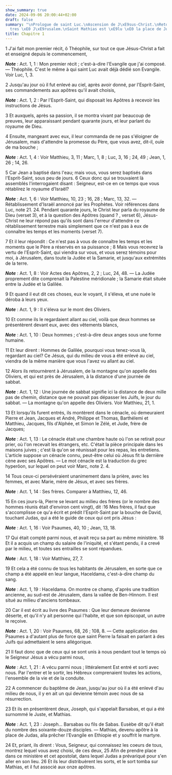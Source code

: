 ```yaml
---
show_summary: true
date: 2024-09-06 20:00:44+02:00
draft: false
summary: "\nPrologue de saint Luc.\nAscension de J\xE9sus-Christ.\nRetour des Ap\xF4\
  tres \xE0 J\xE9rusalem.\nSaint Mathias est \xE9lu \xE0 la place de Judas.\n"
title: Chapitre 1
---
```





1 J'ai fait mon premier récit, ô Théophile, sur tout ce que Jésus-Christ a fait et enseigné depuis le commencement,

***Note*** :  Act. 1, 1 : Mon premier récit ; c'est-à-dire l'Evangile que j'ai composé. ― Théophile. C'est le même à qui saint Luc avait déjà dédié son Evangile. Voir Luc, 1, 3.

2 Jusqu'au jour où il fut enlevé au ciel, après avoir donné, par l'Esprit-Saint, ses commandements aux apôtres qu'il avait choisis,

***Note*** :  Act. 1, 2 : Par l'Esprit-Saint, qui disposait les Apôtres à recevoir les instructions de Jésus.


3 Et auxquels, après sa passion, il se montra vivant par beaucoup de preuves, leur apparaissant pendant quarante jours, et leur parlant du royaume de Dieu.


4 Ensuite, mangeant avec eux, il leur commanda de ne pas s'éloigner de Jérusalem, mais d'attendre la promesse du Père, que vous avez, dit-il, ouïe de ma bouche ;

***Note*** :  Act. 1, 4 : Voir Matthieu, 3, 11 ; Marc, 1, 8 ; Luc, 3, 16 ; 24, 49 ; Jean, 1, 26 ; 14, 26.

5 Car Jean a baptisé dans l'eau; mais vous, vous serez baptisés dans l'Esprit-Saint, sous peu de jours. 6 Ceux donc qui se trouvaient là assemblés l'interrogaient disant : Seigneur, est-ce en ce temps que vous rétablirez le royaume d'Israël?

***Note*** :  Act. 1, 6 : Voir Matthieu, 10, 23 ; 16, 28 ; Marc, 13, 32. ― Rétablissement d'Israël annoncé par les Prophètes. Voir références dans Luc, note 21. 24. Pendant quarante jours, le Christ leur parla du royaume de Dieu (verset 3), et à la question des Apôtres (quand ? , verset 6), Jésus-Christ ne leur répond pas qu'ils sont dans l'erreur d'attendre ce rétablissement terrestre mais simplement que ce n'est pas à eux de connaître les temps et les moments (verset 7).

7 Et il leur répondit : Ce n'est pas à vous de connaître les temps et les moments que le Père a réservés en sa puissance ; 8 Mais vous recevrez la vertu de l'Esprit-Saint, qui viendra sur vous, et vous serez témoins pour moi, à Jérusalem, dans toute la Judée et la Samarie, et jusqu'aux extrémités de la terre.

***Note*** :  Act. 1, 8 : Voir Actes des Apôtres, 2, 2 ; Luc, 24, 48. ― La Judée proprement dite comprenait la Palestine méridionale ; la Samarie était située entre la Judée et la Galilée.


9 Et quand il eut dit ces choses, eux le voyant, il s'éleva, et une nuée le déroba à leurs yeux.

***Note*** :  Act. 1, 9 : Il s'éleva sur le mont des Oliviers.

10 Et comme ils le regardaient allant au ciel, voilà que deux hommes se présentèrent devant eux, avec des vêtements blancs,

***Note*** :  Act. 1, 10 : Deux hommes ; c'est-à-dire deux anges sous une forme humaine.

11 Et leur dirent : Hommes de Galilée, pourquoi vous tenez-vous là, regardant au ciel? Ce Jésus, qui du milieu de vous a été enlevé au ciel, viendra de la même manière que vous l'avez vu allant au ciel.


12 Alors ils retournèrent à Jérusalem, de la montagne qu'on appelle des Oliviers, et qui est près de Jérusalem, à la distance d'une journée de sabbat.

***Note*** :  Act. 1, 12 : Une journée de sabbat signifie ici la distance de deux mille pas de chemin, distance que ne pouvait pas dépasser les Juifs, le jour du sabbat. ― La montagne qu'on appelle des Oliviers. Voir Matthieu, 21, 1.

13 Et lorsqu'ils furent entrés, ils montèrent dans le cénacle, où demeuraient Pierre et Jean, Jacques et André, Philippe et Thomas, Barthélemi et Matthieu, Jacques, fils d'Alphée, et Simon le Zélé, et Jude, frère de Jacques;

***Note*** :  Act. 1, 13 : Le cénacle était une chambre haute où l'on se retirait pour prier, où l'on recevait les étrangers, etc. C'était la pièce principale dans les maisons juives ; c'est là qu'on se réunissait pour les repas, les entretiens. L'article suppose un cénacle connu, peut-être celui où Jésus fit la dernière cène avec ses Apôtres. ― Le mot cénacle est la traduction du grec hyperôon, sur lequel on peut voir Marc, note 2. 4.

14 Tous ceux-ci persévéraient unanimement dans la prière, avec les femmes, et avec Marie, mère de Jésus, et avec ses frères.

***Note*** :  Act. 1, 14 : Ses frères. Comparer à Matthieu, 12, 46.


15 En ces jours-là, Pierre se levant au milieu des frères (or le nombre des hommes réunis était d'environ cent vingt), dit :16 Mes frères, il faut que s'accomplisse ce qu'a écrit et prédit l'Esprit-Saint par la bouche de David, touchant Judas, qui a été le guide de ceux qui ont pris Jésus :

***Note*** :  Act. 1, 16 : Voir Psaumes, 40, 10 ; Jean, 13, 18.

17 Qui était compté parmi nous, et avait reçu sa part au même ministère. 18 Et il a acquis un champ du salaire de l'iniquité, et s'étant pendu, il a crevé par le milieu, et toutes ses entrailles se sont répandues.

***Note*** :  Act. 1, 18 : Voir Matthieu, 27, 7.

19 Et cela a été connu de tous les habitants de Jérusalem, en sorte que ce champ a été appelé en leur langue, Haceldama, c'est-à-dire champ du sang.

***Note*** :  Act. 1, 19 : Haceldama. On montre ce champ, d'après une tradition ancienne, au sud-est de Jérusalem, dans la vallée de Ben-Hinnom. Il est situé au milieu d'anciens tombeaux.

20 Car il est écrit au livre des Psaumes : Que leur demeure devienne déserte, et qu'il n'y ait personne qui l'habite, et que son épiscopat, un autre le reçoive.

***Note*** :  Act. 1, 20 : Voir Psaumes, 68, 26 ; 108, 8. ― Cette application des Psaumes a d'autant plus de force que saint Pierre la faisait en parlant à des Juifs qui admettaient le sens allégorique.

21 Il faut donc que de ceux qui se sont unis à nous pendant tout le temps où le Seigneur Jésus a vécu parmi nous,

***Note*** :  Act. 1, 21 : A vécu parmi nous ; littéralement Est entré et sorti avec nous. Par l'entrer et le sortir, les Hébreux comprenaient toutes les actions, l'ensemble de la vie et de la conduite.

22 A commencer du baptême de Jean, jusqu'au jour où il a été enlevé d'au milieu de nous, il y en ait un qui devienne témoin avec nous de sa résurrection.


23 Et ils en présentèrent deux, Joseph, qui s'appelait Barsabas, et qui a été surnommé le Juste, et Mathias.

***Note*** :  Act. 1, 23 : Joseph… Barsabas ou fils de Sabas. Eusèbe dit qu'il était du nombre des soixante-douze disciples. ― Mathias, devenu apôtre à la place de Judas, alla prêcher l'Evangile en Ethiopie et y souffrit le martyre.

24 Et, priant, ils dirent : Vous, Seigneur, qui connaissez les coeurs de tous, montrez lequel vous avez choisi, de ces deux, 25 Afin de prendre place dans ce ministère et cet apostolat, dans lequel Judas a prévariqué pour s'en aller en son lieu. 26 Et ils leur distribuèrent les sorts, et le sort tomba sur Mathias, et il fut associé aux onze apôtres.

